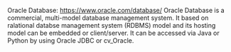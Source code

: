 Oracle Database: https://www.oracle.com/database/
Oracle Database is a commercial, multi-model database management system. It based on ralational databse management system (RDBMS) model and its hosting model can be embedded or client/server. It can be accessed via Java or Python by using Oracle JDBC or cv_Oracle.
